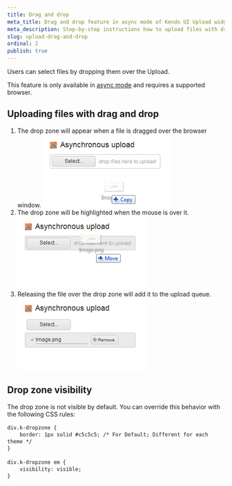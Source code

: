 ```yaml
---
title: Drag and drop
meta_title: Drag and drop feature in async mode of Kendo UI Upload widget
meta_description: Step-by-step instructions how to upload files with drag and drop feature in async mode in File Upload UI widget.
slug: upload-drag-and-drop
ordinal: 2
publish: true
---
```


Users can select files by dropping them over the Upload.

This feature is only available in [async mode](modes#asynchronous-mode) and requires a supported browser.

## Uploading files with drag and drop

1. The drop zone will appear when a file is dragged over the browser window.  ![](upload-dd1.png)
2. The drop zone will be highlighted when the mouse is over it.  ![](upload-dd2.png)
3. Releasing the file over the drop zone will add it to the upload queue.  ![](upload-dd3.png)

##  Drop zone visibility

The drop zone is not visible by default. You can override this behavior with the following CSS rules:

    div.k-dropzone {
        border: 1px solid #c5c5c5; /* For Default; Different for each theme */
    }

    div.k-dropzone em {
        visibility: visible;
    }

 
